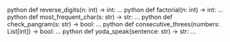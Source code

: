 python
def reverse_digits(n: int) -> int:
    ...
    python
def factorial(n: int) -> int:
    ...
    python
def most_frequent_char(s: str) -> str:
    ...
    python
def check_pangram(s: str) -> bool:
    ...
    python
def consecutive_threes(numbers: List[int]) -> bool:
    ...
    python
def yoda_speak(sentence: str) -> str:
    ...
